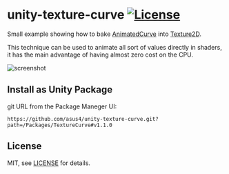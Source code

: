 unity-texture-curve [![License](https://img.shields.io/badge/License-MIT-lightgrey.svg?style=flat)](http://mit-license.org)
==========

Small example showing how to bake [AnimatedCurve](https://docs.unity3d.com/ScriptReference/AnimationCurve.html) into [Texture2D](https://docs.unity3d.com/ScriptReference/Texture2D.html). <br>

This technique can be used to animate all sort of values directly in shaders, it has the main advantage of having almost zero cost on the CPU. <br>

![screenshot](Screenshots/screen0.gif)


Install as Unity Package
-------

git URL from the Package Maneger UI:

`https://github.com/asus4/unity-texture-curve.git?path=/Packages/TextureCurve#v1.1.0`


License
-------

MIT, see [LICENSE](LICENSE) for details.
